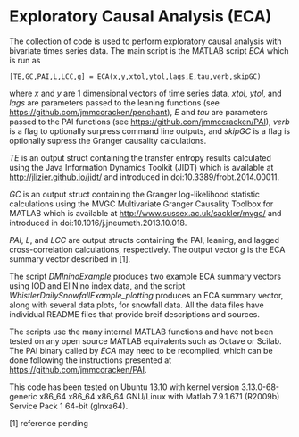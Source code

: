 Exploratory Causal Analysis (ECA)
===

The collection of code is used to perform exploratory causal analysis with bivariate times series data.  The main script is the MATLAB script _ECA_ which is run as

    [TE,GC,PAI,L,LCC,g] = ECA(x,y,xtol,ytol,lags,E,tau,verb,skipGC)
    
where  _x_ and _y_ are 1 dimensional vectors of time series data, _xtol_, _ytol_, and _lags_ are parameters passed to the leaning functions (see https://github.com/jmmccracken/penchant), _E_ and _tau_ are parameters passed to the PAI functions (see https://github.com/jmmccracken/PAI), _verb_ is a flag to optionally surpress command line outputs, and _skipGC_ is a flag is optionally supress the Granger causality calculations.

_TE_ is an output struct containing the transfer entropy results calculated using the Java Information Dynamics Toolkit (JIDT) which is available at http://jlizier.github.io/jidt/ and introduced in doi:10.3389/frobt.2014.00011.

_GC_ is an output struct containing the Granger log-likelihood statistic calculations using the MVGC Multivariate Granger Causality Toolbox for MATLAB which is available at http://www.sussex.ac.uk/sackler/mvgc/ and introduced in doi:10.1016/j.jneumeth.2013.10.018.

_PAI_, _L_, and _LCC_ are output structs containing the PAI, leaning, and lagged cross-correlation calculations, respectively.  The output vector _g_ is the ECA summary vector described in [1].

The script _DMIninoExample_ produces two example ECA summary vectors using IOD and El Nino index data, and the script _WhistlerDailySnowfallExample\_plotting_ produces an ECA summary vector, along with several data plots, for snowfall data.  All the data files have individual README files that provide breif descriptions and sources.

The scripts use the many internal MATLAB functions and have not been tested on any open source MATLAB equivalents such as Octave or Scilab.  The PAI binary called by _ECA_ may need to be recomplied, which can be done following the instructions presented at https://github.com/jmmccracken/PAI.

This code has been tested on Ubuntu 13.10 with kernel version 3.13.0-68-generic x86_64 x86_64 x86_64 GNU/Linux with Matlab 7.9.1.671 (R2009b) Service Pack 1 64-bit (glnxa64).

[1] reference pending

